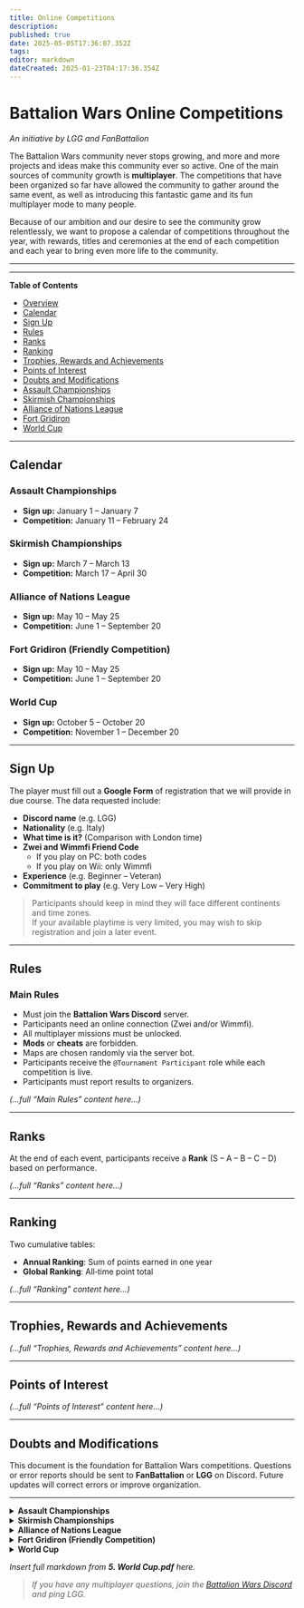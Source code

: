 ```yaml
---
title: Online Competitions
description: 
published: true
date: 2025-05-05T17:36:07.352Z
tags: 
editor: markdown
dateCreated: 2025-01-23T04:17:36.354Z
---
```


# Battalion Wars Online Competitions  
*An initiative by LGG and FanBattalion*

The Battalion Wars community never stops growing, and more and more projects and ideas make this community ever so active. One of the main sources of community growth is **multiplayer**. The competitions that have been organized so far have allowed the community to gather around the same event, as well as introducing this fantastic game and its fun multiplayer mode to many people.

Because of our ambition and our desire to see the community grow relentlessly, we want to propose a calendar of competitions throughout the year, with rewards, titles and ceremonies at the end of each competition and each year to bring even more life to the community.

---

---

**Table of Contents**

- [Overview](#overview)  
- [Calendar](#calendar)  
- [Sign Up](#sign-up)  
- [Rules](#rules)  
- [Ranks](#ranks)  
- [Ranking](#ranking)  
- [Trophies, Rewards and Achievements](#trophies-rewards-and-achievements)  
- [Points of Interest](#points-of-interest)  
- [Doubts and Modifications](#doubts-and-modifications)  
- [Assault Championships](#assault-championships)  
- [Skirmish Championships](#skirmish-championships)  
- [Alliance of Nations League](#alliance-of-nations-league)  
- [Fort Gridiron](#fort-gridiron)  
- [World Cup](#world-cup)  

---

## Calendar

### Assault Championships
- **Sign up:** January 1 – January 7  
- **Competition:** January 11 – February 24  

### Skirmish Championships
- **Sign up:** March 7 – March 13  
- **Competition:** March 17 – April 30  

### Alliance of Nations League
- **Sign up:** May 10 – May 25  
- **Competition:** June 1 – September 20  

### Fort Gridiron (Friendly Competition)
- **Sign up:** May 10 – May 25  
- **Competition:** June 1 – September 20  

### World Cup
- **Sign up:** October 5 – October 20  
- **Competition:** November 1 – December 20  

---

## Sign Up

The player must fill out a **Google Form** of registration that we will provide in due course. The data requested include:

- **Discord name** (e.g. LGG)  
- **Nationality** (e.g. Italy)  
- **What time is it?** (Comparison with London time)  
- **Zwei and Wimmfi Friend Code**  
  - If you play on PC: both codes  
  - If you play on Wii: only Wimmfi  
- **Experience** (e.g. Beginner – Veteran)  
- **Commitment to play** (e.g. Very Low – Very High)  

> Participants should keep in mind they will face different continents and time zones.  
> If your available playtime is very limited, you may wish to skip registration and join a later event.

---

## Rules

### Main Rules

- Must join the **Battalion Wars Discord** server.  
- Participants need an online connection (Zwei and/or Wimmfi).  
- All multiplayer missions must be unlocked.  
- **Mods** or **cheats** are forbidden.  
- Maps are chosen randomly via the server bot.  
- Participants receive the `@Tournament Participant` role while each competition is live.  
- Participants must report results to organizers.

*(…full “Main Rules” content here…)*

---

## Ranks

At the end of each event, participants receive a **Rank** (S – A – B – C – D) based on performance.

*(…full “Ranks” content here…)*

---

## Ranking

Two cumulative tables:

- **Annual Ranking**: Sum of points earned in one year  
- **Global Ranking**: All‑time point total  

*(…full “Ranking” content here…)*

---

## Trophies, Rewards and Achievements

*(…full “Trophies, Rewards and Achievements” content here…)*

---

## Points of Interest

*(…full “Points of Interest” content here…)*

---

## Doubts and Modifications

This document is the foundation for Battalion Wars competitions. Questions or error reports should be sent to **FanBattalion** or **LGG** on Discord. Future updates will correct errors or improve organization.

---



<details id="assault-championships">
<summary><strong>Assault Championships</strong></summary>

*Content sourced from **2. Assault Championships.pdf* :contentReference[oaicite:0]{index=0}:contentReference[oaicite:1]{index=1}

### 1. Sign Up

The registration window runs **January 1 – January 7**.

- Registration via Google Form. Provide:
  - **Discord Name** (e.g. LGG)  
  - **Country** (e.g. Italy)  
  - **Local Time** (compare to London time)  
  - **Zwei and Wimmfi** (see Main Rules for exceptions)  
  - **Experience** (Beginner – Veteran)  
  - **Commitment to play** (Very Low – Very High)  
- Late sign‑ups (after January 7) will **not** be admitted.  
- To withdraw, message **FanBattalion** or **LGG** (consequences per Main Rules).

### 2. Duration and Dates

- **Competition Period:** January 11 – February 24  
- May end early if all battles complete before the deadline.

### 3. Championship Format

The Championships use a **League** format with two phases:

#### First Phase

- Participants split into one or more groups (see “Group Formation”).  
- Duration:
  - **Single group:** January 11 – February 24  
  - **Multiple groups:** January 11 – February 10  

#### Final 4 (multi‑group only)

- Top players from each group advance to a four‑player mini‑league.  
- Duration: February 11 – February 24  
- Can begin as soon as four players mathematically qualify.

### 4. Group Formation

- **1–3 players:** competition cancelled (too few).  
- **4–9 players:** single group (all in Group A).  
- **10–19 players:** two groups (A & B, max 10 each); top 2 from each advance.  
- **20–40 players:** four groups (A–D, max 10 each); top 1 from each advances.  
- **>40 players:** groups determined by organizers.

**Formation procedure:**
1. Separate players by existing **Rank** (S – D) vs **No Rank**.  
2. Draw order: S → A → B → C → D → No Rank.  
3. Exception: high‑skill unranked may be placed in S/A to balance groups.

### 5. Battles

- **3 Assault maps** per opponent → **6 battles** (each player attacks and defends once on each map).  
- Maps chosen at random by the Discord Bot.  
- No map repeats against the same opponent.

**Tiebreaker criteria for advancement:**
1. Player with **more battles played** advances.  
2. If still tied, player with **more head‑to‑head wins** advances.  
3. If still tied, a **Skirmish** tiebreaker is played.  
4. If tiebreaker cannot occur, a **random draw** decides.

### 6. Scoring

- **Victory:** 3 points  
- **Defeat:** 0 points

### 7. Main Rules

For full rules (Basic Rules, Map Rules, Abandonments, Connection Issues, etc.), see the **Battalion Wars Online Competitions** master document in Discord’s Google Drive. :contentReference[oaicite:2]{index=2}:contentReference[oaicite:3]{index=3}

### 8. Trophies & Rewards

- **Gold, Silver & Bronze Medals:** 1st–3rd in Final 4  
- **Final 4 Medal:** all Final 4 participants  
- **Breakthrough Player**, **Promising Player**, **Best Game**, **Best Moment**: organizer‑chosen awards

### 9. Questions

If you have any questions, complaints, or bug reports, contact **FanBattalion** or **LGG**. Organizers will resolve all situations not explicitly covered by the rules.

</details>


</details>

<details id="skirmish-championships">
<summary><strong>Skirmish Championships</strong></summary>

*Content sourced from **3. Skirmish Championships.pdf** :contentReference[oaicite:0]{index=0}:contentReference[oaicite:1]{index=1}*

### 1. Sign Up

- **Registration window:** March 7 – March 13  
- **Registration via Google Form.** Provide:
  - **Discord Name** (e.g. LGG)  
  - **Country** (e.g. Italy)  
  - **Local Time** (compare to London time)  
  - **Zwei and Wimmfi** (see Main Rules for exceptions)  
  - **Experience** (Beginner – Veteran)  
  - **Commitment to play** (Very Low – Very High)  
- Late sign‑ups (after March 13) are **not** admitted.  
- To withdraw, message **FanBattalion** or **LGG** (consequences per Main Rules).

### 2. Duration and Dates

- **Competition Period:** March 17 – April 30  
- May end early if all participants complete battles before the deadline.

### 3. Championship Format

The Skirmish Championships use a **League** format with two phases:

#### First Phase
- Participants split into one or more groups (see “Group Formation”).  
- **Duration:** March 17 – April 15  

#### Final 4
- Top players from the First Phase advance to a four‑player mini‑league.  
- **Duration:** April 16 – April 30 (can start as soon as four players mathematically qualify).

### 4. Group Formation

#### Group Sizes
- **1–3 players:** Competition canceled (too few).  
- **4–9 players:** Single group (Group A); top 4 advance to Final 4.  
- **10–19 players:** Two groups (A & B, max 10 each); top 2 from each advance.  
- **20–40 players:** Four groups (A–D, max 10 each); top 1 from each advances.  
- **>40 players:** Distribution handled by organizers.

#### Formation Procedure
1. **Divide** participants into:
   - **Ranked** (S–D), grouped by last obtained rank.  
   - **Unranked** (never participated).  
2. **Draw order:** S → A → B → C → D → No Rank.  
3. **Exception:** Highly skilled unranked may be placed in S/A to balance groups.

### 5. Battles

- **3 Skirmish maps** per opponent → **6 battles** total.  
  - Each player uses each nation on each map.  
  - Maps chosen randomly by the Discord Bot.  
  - No map repeats against the same opponent.  

**Tiebreaker Criteria:**
1. Player with **more battles played** advances.  
2. If tied, player with **more head‑to‑head wins** advances.  
3. If still tied (3‑3), play a **Skirmish** tiebreaker.  
4. If tiebreaker cannot occur or is delayed, a

</details>

<details id="alliance-of-nations-league">
<summary><strong>Alliance of Nations League</strong></summary>

*Content sourced from **4. Alliance of Nations.pdf** :contentReference[oaicite:0]{index=0}:contentReference[oaicite:1]{index=1}*

### 1. Sign Up
- **Registration window:** May 10 – May 25  
- **Maximum participants:** 18 (priority to early registrants and past competitors)  
- **Registration via Google Form:** link published on Discord. Provide:
  - **Discord Name** (e.g. LGG)  
  - **Country** (e.g. Italy)  
  - **Local Time** (compare to London time)  
  - **Zwei and Wimmfi** (see Main Rules for exceptions)  
  - **Nation preferences** (rank order of all six nations)  
  - **Experience** (Beginner – Veteran)  
  - **Commitment** (Very Low – Very High)  
- **Late sign‑ups** (after May 25) **are not** admitted.  
- **Withdrawals:** contact **FanBattalion** or **LGG** (see Main Rules for consequences).

### 2. Duration and Dates
- **Competition period:** June 1 – September 20  
- May end early if all participants complete their battles before the deadline.

### 3. League Format
- Single‑group **League**: all participants play each other once.  
- **3 players:** competition canceled.  
- **4–18 players:** one league table.  
- **> 18 players:** not permitted.

### 4. Teams (Complementary)
- **6 teams**, one per Battalion Wars nation.  
- **Team size:** 1 captain + up to 2 players (max 3 per team).  
- **Total roster:** 6 captains + up to 12 additional players (max 18 participants).

#### Captains
- The top 6 players in the **Global Ranking** (combined results from 2024’s Alliance, World Cup, Assault ’25 & Skirmish ’25) become captains.  
- If a top‑6 player declines, the next highest‐ranked player is chosen.  
- Rankings live in the “Hall of Fame” Drive folder.

#### Nation Selection
1. **Captains pick** in rank order (1st ranked → 6th).  
2. **Players pick** in registration order.  
3. If a chosen nation is full, assign the next preference on that player’s list.  
4. Repeat until all roster spots are filled.

> **Example:** If your preferences are Solar Empire → Tundra → Iron Legion → … and Solar Empire is full, you’re placed in Tundra; if Tundra is also full, you go to Iron Legion, etc.

### 5. Battles
- **6 battles** per opponent:
  - **Assault maps:** 2 maps × 2 roles (attack/defend) = 4 battles  
    - Randomly chosen by Discord Bot; no repeats vs. same opponent.  
  - **Skirmish map:** 1 map × 2 nations = 2 battles  
    - Each player uses each nation once; map chosen randomly.

### 6. Scoring
- **Individual Table:**
  - Victory = 3 points  
  - Defeat  = 0 points  
- **Team Table:** if team sizes differ, organizers mathematically equalize points.

### 7. Main Rules
See the **Battalion Wars Online Competitions** master document (Google Drive) for:
- Basic Rules  
- Recommendations  
- Map Rules  
- Pending Battles  
- Abandonments & Surrenders  
- Controversies  
- “Quick Change”  
- Connection Issues  
…and more. :contentReference[oaicite:2]{index=2}:contentReference[oaicite:3]{index=3}

### 8. Trophies & Rewards
- **Individual Medals:** Gold/Silver/Bronze for 1st–3rd place  
- **Team Medals:** Gold/Silver/Bronze for top 3 nations  
- **Breakthrough Player/Team:** Most surprising performance  
- **Promising Player:** Greatest potential  
- **Best Game:** Voted from submitted recordings  
- **Best Moment:** Voted from submitted clips

### 9. Questions
For any questions, issues, complaints, or bug reports, contact **FanBattalion** or **LGG**. Organizers will resolve any situation not explicitly covered by these rules.

**Organizers:** FanBattalion & LGG  
**GOOD LUCK AND HAVE FUN**  
**SEE YOU IN BATTALION WARS… GLORY AWAITS YOU**

</details>


</details>

<details id="fort-gridiron">
<summary><strong>Fort Gridiron (Friendly Competition)</strong></summary>

*Content sourced from **6. Fort Gridiron.pdf** :contentReference[oaicite:0]{index=0}:contentReference[oaicite:1]{index=1}*

### 1. What is Fort Gridiron?
Pay attention, Commander! Fort Gridiron is the training camp for Western Frontier soldiers—you can see it at the entrance to Fort in Mission 1 of Battalion Wars 1. We’ve turned Fort Gridiron into a **Friendly Competition** designed to prepare newcomers: only players with a very low rank in official competitions or brand‑new multiplayer participants may enter.  
There is only one award, no achievements, and only basic statistics. Once you reach a sufficient level, you’ll become ineligible—don’t panic, Commander! It means you’re already a veteran.

### 2. Who can participate?
Only players who meet **one** of the following:
- Have participated in a competition, hold a low rank (S–D), and have a low level of playability  
- Have never participated and have a low level of playability  
- Organizers may admit low‑skill players with an existing rank (S–D) at their discretion

### 3. Sign Up
- **Registration window:** May 10 – May 25  
- **Via Google Form:** link published on Discord  
- Provide:
  - **Discord Name** (e.g. LGG)  
  - **Country** (e.g. Italy)  
  - **Local Time** (compare to London time)  
  - **Zwei and Wimmfi Friend Codes** (see Main Rules for exceptions)  
  - **Experience in competitions** (Yes/No)  
  - **Commitment to play** (Very Low – Very High)  
- Late sign‑ups (after May 25) are **not** admitted  
- To withdraw, message **FanBattalion** or **LGG** (consequences per Main Rules)

### 4. Duration and Dates
- **Competition period:** June 1 – September 20  
- May end early if all participants complete their battles before the deadline

### 5. “Friendly Competition” Format
League format with group structure based on number of participants:
- **1–3 players:** Competition canceled (insufficient players)  
- **4–15 players:** Single group (Group A) with all participants  
- **16–30 players:** Two groups (A & B, max 15 each)  
- **31–45 players:** Three groups (A–C, max 15 each)  
- **>45 players:** Grouping determined by organizers  
- Group assignments are completely random

### 6. Battles
Each pair of participants plays **6 battles**:
- **Assault maps:** 2 maps × attacker/defender → 4 battles  
  - Each player attacks and defends once on each map  
  - Maps chosen randomly by the Discord Bot  
  - **No map repeats** against the same opponent  
- **Skirmish map:** 1 map × 2 nations → 2 battles  
  - Each player uses each nation once  
  - Map chosen randomly by the Discord Bot

### 7. Scoring
- **Victory:** 3 points  
- **Defeat:** 0 points

### 8. Main Rules
Refer to the **Battalion Wars Online Competitions** master document (Google Drive) for:
- Basic Rules  
- Recommendations  
- Pending Battles  
- Map Rules  
- Abandonments & Surrenders  
- Controversies  
- “Quick Change”  
- Connection Issues  
… and more :contentReference[oaicite:2]{index=2}:contentReference[oaicite:3]{index=3}

### 9. Rewards
No direct prizes or rewards.  
**Rookie of the Year \<year\>:** Awarded at the “Battalion Wars Awards” to the player finishing 1st on the Fort Gridiron leaderboard.

### 10. Questions
For questions, problems, complaints, or bug reports, contact **FanBattalion** or **LGG**. Organizers will resolve any situation not covered by these rules.

---

**Organizers:** FanBattalion & LGG  
*GOOD LUCK AND HAVE FUN*  
*SEE YOU IN BATTALION WARS … GLORY AWAITS YOU…*

</details>

<details id="world-cup">
<summary><strong>World Cup</strong></summary>

*Content sourced from **5. World Cup.pdf** :contentReference[oaicite:0]{index=0}:contentReference[oaicite:1]{index=1}*

### 1. Sign Up

- **Registration window:** October 5 – October 20  
- **Registration via Google Form:** link will be published on Discord. Required details:
  - **Discord Name** (e.g., LGG)  
  - **Country** (e.g., Italy)  
  - **Local Time** (compare to London time)  
  - **Zwei and Wimmfi** (see Main Rules for exceptions)  
  - **Experience** (Beginner – Veteran)  
  - **Commitment to play** (Very Low – Very High)  
- Late registrations (after October 20) are **not** admitted.  
- To withdraw, contact **LGG** or **FanBattalion** (see Main Rules for consequences).

### 2. Duration and Dates

- **Competition period:** November 1 – December 20  
- May end early if all participants complete their battles before the deadline.

### 3. Tournament Format

The World Cup uses a **two‑phase tournament**:

#### Group Stage

- **Duration:** November 1 – November 30  
- Participants are divided into groups (see Section 4) and play a **round‑robin** within each group.  
- Top players from each group advance to the Knockout Stage.

#### Knockout Stage

- **Duration:** December 1 – December 20 (or immediately after Group Stage if it ends early)  
- **Single‑elimination bracket.**  
- Losing a match results in elimination; winners advance to the next round.

### 4. Group Formation

#### Group Sizes

- **3 participants:** competition canceled (insufficient players).  
- **4–7 participants:** 1 group (Group A, max 7); top 4 advance.  
- **8–15 participants:** 2 groups:
  - **Group A:** max 8; top 4 advance.  
  - **Group B:** max 7; top 4 advance.  
- **16–24 participants:** 4 groups:
  - **Groups A–D:** each max 6; top 4 from each advance.  
- **> 24 participants:** grouping determined by organizers.

#### Formation Procedure

1. **Ranked players** (S–D) grouped by last obtained rank.  
2. **Unranked players** (no prior participation).  
3. **Draw order:** S → A → B → C → D → No Rank.  
4. **Exception:** high‑skill unranked may be placed into S/A to balance skill levels.

### 5. Battles

#### Group Stage Battles

- **3 Assault maps per opponent → 6 Battles.**  
- Each player attacks and defends once on each map.  
- Maps chosen at random by the Discord Bot; **no repeats vs. same opponent**.  
- **Tiebreakers** (for advancement):
  1. More battles played advances.  
  2. If tied, more head‑to‑head wins advances.  
  3. If still tied (3–3), play a Skirmish tiebreaker.  
  4. If tiebreaker is unplayable or delayed, a random draw decides.

#### Knockout Stage Battles

- **3 Skirmish maps per opponent → 6 Battles.**  
- Each player uses each nation once per map.  
- Maps chosen at random; **no repeats vs. same opponent**.  
- **Tiebreakers**:
  1. Sum of map points decides if tied 3–3.  
  2. If still tied, play a final Skirmish tiebreaker.  
  3. Persistent ties or disputes → contact **LGG** or **FanBattalion**.  
  4. Chronic delays: organizers may enforce actions.

### 6. Scoring

- **Group Stage:** Victory = 3 points; Defeat = 0 points.  
- **Knockout Stage:**  
  - Winner of the match advances.  
  - **Tie (3–3):** compare total map points; if still tied, play a final Skirmish.  
  - **Surrender:** results in a 300–0 point loss for the surrendering player.

### 7. Main Rules

Refer to the **Battalion Wars Online Competitions** master document (Google Drive) for:
- Basic Rules  
- Recommendations  
- Map Rules  
- Abandonments & Surrenders  
- Controversies  
- “Quick Change”  
- Connection Issues  
… and more :contentReference[oaicite:2]{index=2}:contentReference[oaicite:3]{index=3}

### 8. Trophies & Rewards

- **Gold/Silver/Bronze medals** for Champion, Finalist, and Third Place.  
- **Breakthrough Player:** most surprising performance.  
- **Promising Player:** greatest potential.  
- **Best Game:** voted from submitted recordings.  
- **Best Moment:** voted from highlighted clips.  
- **Reminder PDF image** awarded to all participants and top 3 finishers.

### 9. Questions

For any questions, issues, complaints, or bug reports, contact **LGG** or **FanBattalion**.  
Organizers will resolve any situation not explicitly covered by these rules.

**Organizers:** FanBattalion & LGG  
**GOOD LUCK AND HAVE FUN—GLORY AWAITS YOU!**

</details>


*Insert full markdown from **5. World Cup.pdf** here.*

</details>

> *If you have any multiplayer questions, join the [Battalion Wars Discord](https://discord.gg/aPvrTsDARJ) and ping LGG.*












